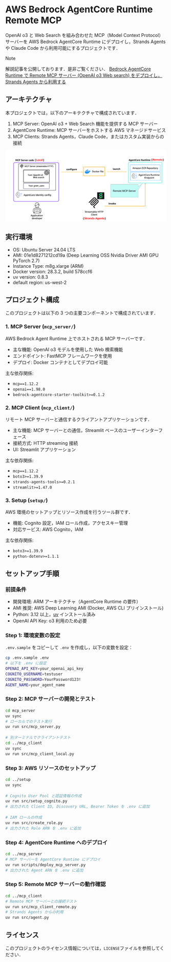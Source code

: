 # AWS Bedrock AgentCore Runtime Remote MCP

OpenAI o3 と Web Search を組み合わせた MCP（Model Context Protocol）サーバーを AWS Bedrock AgentCore Runtime にデプロイし，Strands Agents や Claude Code から利用可能にするプロジェクトです．

> [!NOTE]
> 解説記事を公開しております．是非ご覧ください．
> [Bedrock AgentCore Runtime で Remote MCP サーバー (OpenAI o3 Web search) をデプロイし，Strands Agents から利用する](https://qiita.com/ren8k/items/1ef730d343c870b71e50)

## アーキテクチャ

本プロジェクトでは，以下のアーキテクチャで構成されています．

1. MCP Server: OpenAI o3 + Web Search 機能を提供する MCP サーバー
2. AgentCore Runtime: MCP サーバーをホストする AWS マネージドサービス
3. MCP Clients: Strands Agents，Claude Code，またはカスタム実装からの接続

![Architecture](./assets/architecture.png)

## 実行環境

- OS: Ubuntu Server 24.04 LTS
- AMI: 01e1d8271212cd19a (Deep Learning OSS Nvidia Driver AMI GPU PyTorch 2.7)
- Instance Type: m8g.xlarge (ARM)
- Docker version: 28.3.2, build 578ccf6
- uv version: 0.8.3
- default region: us-west-2

## プロジェクト構成

このプロジェクトは以下の 3 つの主要コンポーネントで構成されています．

### 1. MCP Server (`mcp_server/`)

AWS Bedrock Agent Runtime 上でホストされる MCP サーバーです．

- 主な機能: OpenAI o3 モデルを使用した Web 検索機能
- エンドポイント: FastMCP フレームワークを使用
- デプロイ: Docker コンテナとしてデプロイ可能

主な依存関係:

- `mcp==1.12.2`
- `openai==1.98.0`
- `bedrock-agentcore-starter-toolkit>=0.1.2`

### 2. MCP Client (`mcp_client/`)

リモート MCP サーバーと通信するクライアントアプリケーションです．

- 主な機能: MCP サーバーとの通信，Streamlit ベースのユーザーインターフェース
- 接続方式: HTTP streaming 接続
- UI: Streamlit アプリケーション

主な依存関係:

- `mcp==1.12.2`
- `boto3>=1.39.9`
- `strands-agents-tools>=0.2.1`
- `streamlit>=1.47.0`

### 3. Setup (`setup/`)

AWS 環境のセットアップとリソース作成を行うツール群です．

- 機能: Cognito 設定，IAM ロール作成，アクセスキー管理
- 対応サービス: AWS Cognito，IAM

主な依存関係:

- `boto3>=1.39.9`
- `python-dotenv>=1.1.1`

## セットアップ手順

### 前提条件

- 開発環境: ARM アーキテクチャ（AgentCore Runtime の要件）
- AMI 推奨: AWS Deep Learning AMI (Docker, AWS CLI プリインストール)
- Python: 3.12 以上，[uv](https://docs.astral.sh/uv/) インストール済み
- OpenAI API Key: o3 利用のため必要

### Step 1: 環境変数の設定

`.env.sample` をコピーして `.env` を作成し，以下の変数を設定：

```bash
cp .env.sample .env
# 以下を .env に設定
OPENAI_API_KEY=your_openai_api_key
COGNITO_USERNAME=testuser
COGNITO_PASSWORD=YourPassword123!
AGENT_NAME=your_agent_name
```

### Step 2: MCP サーバーの開発とテスト

```bash
cd mcp_server
uv sync
# ローカルでのテスト実行
uv run src/mcp_server.py

# 別ターミナルでクライアントテスト
cd ../mcp_client
uv sync
uv run src/mcp_client_local.py
```

### Step 3: AWS リソースのセットアップ

```bash
cd ../setup
uv sync

# Cognito User Pool と認証情報の作成
uv run src/setup_cognito.py
# 出力された Client ID, Discovery URL, Bearer Token を .env に追加

# IAM ロールの作成
uv run src/create_role.py
# 出力された Role ARN を .env に追加
```

### Step 4: AgentCore Runtime へのデプロイ

```bash
cd ../mcp_server
# MCP サーバーを AgentCore Runtime にデプロイ
uv run scripts/deploy_mcp_server.py
# 出力された Agent ARN を .env に追加
```

### Step 5: Remote MCP サーバーの動作確認

```bash
cd ../mcp_client
# Remote MCP サーバーとの接続テスト
uv run src/mcp_client_remote.py
# Strands Agents からの利用
uv run src/agent.py
```

## ライセンス

このプロジェクトのライセンス情報については，`LICENSE`ファイルを参照してください．
